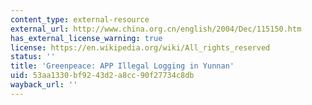```yaml
---
content_type: external-resource
external_url: http://www.china.org.cn/english/2004/Dec/115150.htm
has_external_license_warning: true
license: https://en.wikipedia.org/wiki/All_rights_reserved
status: ''
title: 'Greenpeace: APP Illegal Logging in Yunnan'
uid: 53aa1330-bf92-43d2-a8cc-90f27734c8db
wayback_url: ''
---
```

